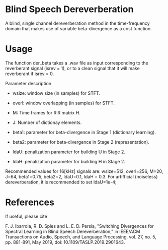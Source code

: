 # Blind Speech Dereverberation

A blind, single channel dereverberation method in the time-frequency domain that makes use of variable beta-divergence as a cost function.


# Usage

The function der_beta takes a .wav file as input corresponding to the reverberant signal (isrev = 1), or to a clean signal that it will make reverberant if isrev = 0.

Parameter description

* wsize: window size (in samples) for STFT.

* overl: window overlapping (in samples) for STFT.

* M: Time frames for RIR matrix H.

* J: Number of dictionay elements.

* beta1: parameter for beta-divergence in Stage 1 (dictionary learning).

* beta2: parameter for beta-divergence in Stage 2 (representation).

* ldaU: penalization parameter for building U in Stage 2.

* ldaH: penalization parameter for building H in Stage 2.



Recommended values for 16[kHz] signals are: wsize=512, overl=256, M=20, J=64, beta1=0.75, beta2=2, ldaU=0.1, ldaH = 0.3. For artifficial (noiseless) dereverberation, it is recommended to set ldaU=1e-4;


# References

If useful, please cite

F. J. Ibarrola, R. D. Spies and L. E. D. Persia, "Switching Divergences for Spectral Learning in Blind Speech Dereverberation," in IEEE/ACM Transactions on Audio, Speech, and Language Processing, vol. 27, no. 5, pp. 881-891, May 2019, doi: 10.1109/TASLP.2019.2901643.
